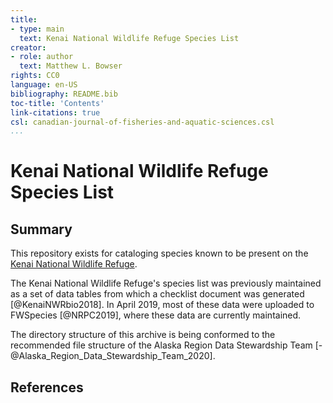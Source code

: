 ```yaml
---
title:
- type: main
  text: Kenai National Wildlife Refuge Species List
creator:
- role: author
  text: Matthew L. Bowser
rights: CC0
language: en-US
bibliography: README.bib
toc-title: 'Contents'
link-citations: true
csl: canadian-journal-of-fisheries-and-aquatic-sciences.csl
...
```


# Kenai National Wildlife Refuge Species List

## Summary

This repository exists for cataloging species known to be present on the [Kenai National Wildlife Refuge](https://www.fws.gov/refuge/kenai/ "Kenai National Wildlife Refuge").

The Kenai National Wildlife Refuge's species list was previously maintained as a set of data tables from which a checklist document was generated [@KenaiNWRbio2018]. In April 2019, most of these data were uploaded to FWSpecies [@NRPC2019], where these data are currently maintained.  

The directory structure of this archive is being conformed to the recommended file structure of the Alaska Region Data Stewardship Team [-@Alaska_Region_Data_Stewardship_Team_2020].

## References
